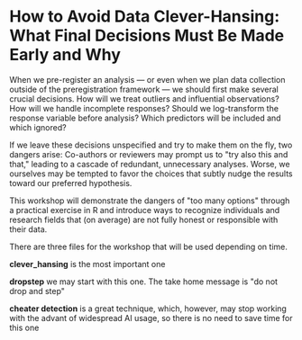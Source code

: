 # How to Avoid Data Clever-Hansing: What Final Decisions Must Be Made Early and Why

When we pre-register an analysis — or even when we plan data collection outside of the preregistration framework — we should first make several crucial decisions. How will we treat outliers and influential observations? How will we handle incomplete responses? Should we log-transform the response variable before analysis? Which predictors will be included and which ignored?

If we leave these decisions unspecified and try to make them on the fly, two dangers arise: Co-authors or reviewers may prompt us to "try also this and that," leading to a cascade of redundant, unnecessary analyses. Worse, we ourselves may be tempted to favor the choices that subtly nudge the results toward our preferred hypothesis.

This workshop will demonstrate the dangers of "too many options" through a practical exercise in R and introduce ways to recognize individuals and research fields that (on average) are not fully honest or responsible with their data.


There are three files for the workshop that will be used depending on time.

**clever_hansing** is the most important one

**dropstep** we may start with this one. The take home message is "do not drop and step"

**cheater detection** is a great technique, which, however, may stop working with the advant of widespread AI usage, so there is no need to save time for this one


